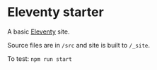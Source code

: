 # Eleventy starter

A basic [Eleventy](https://www.11ty.io/) site.

Source files are in `/src` and site is built to `/_site`.

To test: `npm run start`
